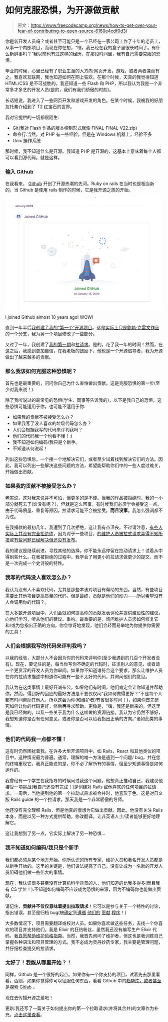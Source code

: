 # 如何克服恐惧，为开源做贡献

> 原文：<https://www.freecodecamp.org/news/how-to-get-over-your-fear-of-contributing-to-open-source-6160e4cdf0d3/>

你是新开发人员吗？或者甚至可能只是一个已经在一家公司工作了十年的老员工，从事一个内部项目，而现在你在想，“嘿，我已经在我的盒子里很长时间了。有什么新鲜事吗？”我以前也有过这样的经历，在那段时间里，我有自己需要克服的恐惧。

毕业的时候，心里已经有了职业生涯的大方向:网页开发，游戏，或者两者兼而有之。我喜欢互联网，我也知道如何在网上狂欢。在那个时候，天真的我觉得知道 HTML/CSS 是不可战胜的。我还知道一些 Flash 和 PHP，所以我认为我是一个非常多才多艺的开发人员(是的，我们有我们骄傲的时刻)。

长话短说，我进入了一些网页开发和游戏开发的角色。在某个时候，我被我的好朋友托弗介绍到了 T2 红宝石的世界。

我对它提供的一切都很陌生:

*   Git(我对 Flash 作品的版本控制形式就像 FINAL-FINAL-V22.zip)
*   命令行:当然，对 PHP 有一些经验，但是在 Windows 机器上，经验不多
*   Unix 操作系统

那时候，我不知道什么是开源。我知道 PHP 是开源的，这基本上意味着每个人都可以看到源代码。就是这样。

### 输入 Github

在我看来， [Github](https://github.com/) 开创了开源热潮的先河。Ruby on rails 在当时也是相当新的，当 Github 是使用 rails 制作的时候，它是我开源之旅的开始。

![drmY3I8RECXYLdPkN9ukFRybsvcKxc5zwMad](img/0c59c16723e1f00a07cd73d2b3b034d6.png)

I joined Github almost 10 years ago! WOW!

直到一年半后[我创建了我的“第一个”开源项目](https://github.com/corroded/ijgmaps)。这是[实际上只是鲍勃·克雷文作品](https://bobcravens.com/2010/06/06/a-google-maps-version-3-jquery-plugin/)的一个分支，我为另一个项目修改了一些部分。

又过了一年，我创建了[我的第一期](https://github.com/justinfrench/formtastic/issues/491)和[拉请求](https://github.com/mickeyren/jquery-notifications/pull/1)。是的，花了我一年的时间！然而，在这之后，我感到更加自信，在我老板的鼓励下，他也是一个开源倡导者，我为开源做出了越来越多的贡献。

### 那么我该如何克服这种恐惧呢？

首先也是最重要的，问问你自己为什么害怕做出贡献。这是克服恐惧的第一步(至少对我来说！).

除了我听说过的最常见的恐惧(学生、同事等告诉我的)，以下是我自己的恐惧，这些恐惧可能适用于你，也可能不适用于你:

*   如果我的贡献不被接受怎么办？
*   如果我写了没人喜欢的垃圾代码怎么办？
*   人们会根据我写的代码来评判我吗？
*   他们的代码我一个也看不懂！:(
*   我不知道如何编码/我只是个新手。
*   不知道从何说起！

列出这些恐惧后，一个接一个地解决它们，或者至少试着找到解决它们的方法。因此，我可以列出一些解决这些问题的方法，希望能帮助你们中的一些人度过难关，开始做出贡献。

### 如果我的贡献不被接受怎么办？

老实说，这对我来说并不可怕，但更多的是不便。当我的作品被拒绝时，我的一小部分就死去了(谁没有呢？)，但就是这么回事。有时候我们必须学会接受这一点。由于代码质量、重复等原因，拉请求可能不会被接受。**而且没事**。我怎么强调都不为过。

在我捐款的最初几年，我遭到了几次拒绝，这让我有点沮丧。不过请注意，[有些人实际上并没有完全拒绝你](https://github.com/vwall/compass-twitter-bootstrap/pull/2)，因为对于一些项目，[的维护人员被拉式请求弄得不知所措](https://github.com/cucumber-attic/cucumber-tck)或[有些问题已经解决但还没有发布](https://github.com/twbs/bootstrap/pull/4802)。

我的建议是继续前进，寻找其他的选择。你不能永远停留在拉动请求上！试着从中得到些什么。在我被拒绝的过程中，我学会了用更小的拉请求做更少的提交，而不是一次完成一个史诗般的特性。

### 我写的代码没人喜欢怎么办？

我认为没有人不喜欢代码，尤其是那些本该对项目有帮助的东西。当然，有些项目需要比其他项目更高质量的代码，但是最终，贡献是他们的动力——所以希望没有人会调用你的代码？。

在大多数开源项目中，人们会就如何提高你的贡献发表评论并提供建设性的建议。向他们学习，听从他们的建议。重构。最重要的是，询问维护人员您如何修复它和/或为您指出正确的方向。你会惊讶地发现，他们会轻而易举地为你提供你需要的工具！

### 人们会根据我写的代码来评判我吗？

以我的经验，大部分人不会因为你的代码来评判你(至少我遇到的几百个开发者没有)。现在，要记住的是，每当你写你不确定的代码时，征求别人的意见，或者请一个更资深的开发人员为你审阅。如果你不知道谁符合这个要求，那么让维护人员在你的拉请求描述中知道你可能有一些不太好的代码，并询问他们的意见。

我认为在这类事情上最好开诚布公，如果他们有时间，他们肯定会让你知道并帮助你。然而，得到好的回应的最好方法是不要仅仅问“我如何做得更好？”不是每个人都有时间帮助其他人，所以这会为你(和维护者)节省很多时间！)，如果你首先研究如何让你的代码更好，然后**再**寻求帮助。更像是，“嗨，我还是新来的，但这里是我已经做的，以及一些关于我为什么这样做的资源链接。我认为它仍然不够好，我想知道你是否有任何意见，或者你是否可以给我指出正确的方向。”诸如此类的事情。

### 他们的代码我一点都不懂！

这有时仍然困扰着我。在许多大型开源项目中，如 Rails、React 和其他类似的项目中，这种情况最为普遍。通常，理解的唯一方法是遇到一个问题/ bug，并在您的终端重现它。我真正能说的是，你不必了解所有的事情，但至少知道事情是如何运作的。

我曾经有一个学生在我指导的时候问过我这个问题。他想真正推动自己，我建议他接受一项挑战(我自己还没有完成！)是创建对 Rails 或他喜欢的任何项目的拉请求。一周后，当他提到他的第一个拉动式需求被合并时，他喜形于色。这是对日文版 Rails guide 的一个拉请求。那天我是一个非常骄傲的导师。

他还没有完全理解 Rails，但是他真的很想为它做出贡献。因此，他没有关注 Rails 本身，而是以另一种方式提供帮助，修改翻译，让非英语人士/读者能够更好地理解它。

这让我想到了另一点，它实际上解决了另一种恐惧…

### 我不知道如何编码/我只是个新手

我们都必须从某个地方开始。你所认识的所有专家、维护人员和著名开发人员都是从新手开始的。这里的关键是，他们设法提高了自己，没有让成为一名新的开发人员阻碍他们做一些伟大的事情。

现在，我认识很多甚至没有计算机科学背景的人，他们知道的比我多得多(而且我有 CS 学位！).不知道如何编码不应该成为恐惧的来源，因为不编码你也能做出贡献。

请记住，**贡献并不仅仅意味着提出拉取请求**！它可以是参与关于一个特性的讨论，指出错误，甚至是归档 bug(被[确定](http://edgeguides.rubyonrails.org/contributing_to_ruby_on_rails.html)到[遵循](https://github.com/elixir-lang/elixir#contributing) [他们的](https://github.com/elixir-lang/elixir#contributing) [贡献](https://github.com/kelseyhightower/nocode#contributing) [程序](https://github.com/facebook/react#contributing)！)

大多数情况下，项目需要翻译或校对人员。如果你喜欢做这些任务，去找一个你喜欢的项目并支持他们。我是 Elixir 的狂热粉丝，虽然我还没有编写生产 Elixir 代码，[我自愿帮助维护风格指南](https://github.com/christopheradams/elixir_style_guide)。当然，我首先询问了维护者，但这也是我训练自己掌握各种语法和项目管理的方式。我不必成为灵丹妙药专家，我主要是管理问题，并仔细检查提交的拉请求。

### 太好了！我能从哪里开始？！

同样，Github 是一个很好的起点。如果你有一个你支持的项目，试着先去那里看看。否则，如果你觉得你可以征服任何东西，看看 Github 中的[趋势库，或者甚至是](https://github.com/explore?trending=repositories#trending)[探索 Gitlab](https://gitlab.com/explore) 。

现在去传播开源之爱吧！

更新:我还写了一篇关于如何提出你的第一个拉取请求(并将其合并)的文章作为补充。[点击这里查看](https://medium.com/@corrodedlotus/how-to-get-your-first-pull-request-merged-2826d7295ee9)。
